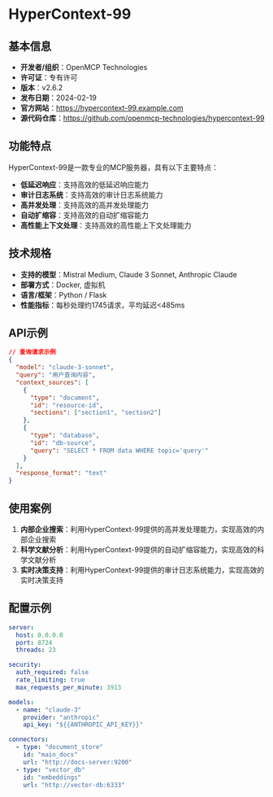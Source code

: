 # HyperContext-99

## 基本信息

- **开发者/组织**：OpenMCP Technologies
- **许可证**：专有许可
- **版本**：v2.6.2
- **发布日期**：2024-02-19
- **官方网站**：https://hypercontext-99.example.com
- **源代码仓库**：https://github.com/openmcp-technologies/hypercontext-99

## 功能特点

HyperContext-99是一款专业的MCP服务器，具有以下主要特点：

- **低延迟响应**：支持高效的低延迟响应能力
- **审计日志系统**：支持高效的审计日志系统能力
- **高并发处理**：支持高效的高并发处理能力
- **自动扩缩容**：支持高效的自动扩缩容能力
- **高性能上下文处理**：支持高效的高性能上下文处理能力


## 技术规格

- **支持的模型**：Mistral Medium, Claude 3 Sonnet, Anthropic Claude
- **部署方式**：Docker, 虚拟机
- **语言/框架**：Python / Flask
- **性能指标**：每秒处理约1745请求，平均延迟<485ms

## API示例

```json
// 查询请求示例
{
  "model": "claude-3-sonnet",
  "query": "用户查询内容",
  "context_sources": [
    {
      "type": "document",
      "id": "resource-id",
      "sections": ["section1", "section2"]
    },
    {
      "type": "database",
      "id": "db-source",
      "query": "SELECT * FROM data WHERE topic='query'"
    }
  ],
  "response_format": "text"
}
```

## 使用案例

1. **内部企业搜索**：利用HyperContext-99提供的高并发处理能力，实现高效的内部企业搜索
2. **科学文献分析**：利用HyperContext-99提供的自动扩缩容能力，实现高效的科学文献分析
3. **实时决策支持**：利用HyperContext-99提供的审计日志系统能力，实现高效的实时决策支持


## 配置示例

```yaml
server:
  host: 0.0.0.0
  port: 8724
  threads: 23

security:
  auth_required: false
  rate_limiting: true
  max_requests_per_minute: 3913

models:
  - name: "claude-3"
    provider: "anthropic"
    api_key: "${{ANTHROPIC_API_KEY}}"

connectors:
  - type: "document_store"
    id: "main_docs"
    url: "http://docs-server:9200"
  - type: "vector_db"
    id: "embeddings"
    url: "http://vector-db:6333"
```